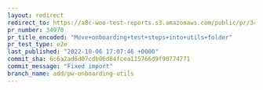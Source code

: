 ```yaml
---
layout: redirect
redirect_to: https://a8c-woo-test-reports.s3.amazonaws.com/public/pr/34970/e2e/index.html
pr_number: 34970
pr_title_encoded: "Move+onboarding+test+steps+into+utils+folder"
pr_test_type: e2e
last_published: "2022-10-06 17:07:46 +0000"
commit_sha: 6c6a2ad6d07cdb06d84fcea115766d9f90774771
commit_message: "Fixed import"
branch_name: add/pw-onboarding-utils
---
```

